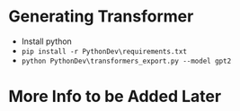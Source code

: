 # Generating Transformer
- Install python
- `pip install -r PythonDev\requirements.txt`
- `python PythonDev\transformers_export.py --model gpt2`

# More Info to be Added Later
